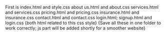 First is index.html and style.css
about us.html and about.css
services.html and services.css
pricing.html and pricing.css
insurance.html and insurance.css
contact.html and contact.css
login.html; signup.html and login.css {both html related to this css style}
{Save all these in one folder to work correctly; js part will be added shortly for a smoother website}
